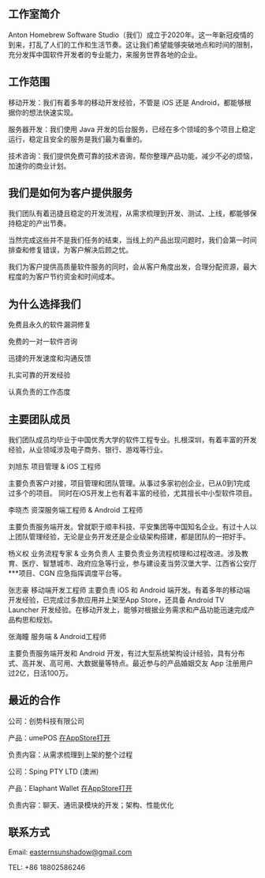 ## 工作室简介

Anton Homebrew Software Studio（我们）成立于2020年。这一年新冠疫情的到来，打乱了人们的工作和生活节奏。这让我们希望能够突破地点和时间的限制，充分发挥中国软件开发者的专业能力，来服务世界各地的企业。

## 工作范围

移动开发：我们有着多年的移动开发经验，不管是 iOS 还是 Android，都能够根据你的想法快速实现。

服务器开发：我们使用 Java 开发的后台服务，已经在多个领域的多个项目上稳定运行，稳定且安全的服务是我们最为看重的。

技术咨询：我们提供免费可靠的技术咨询，帮你整理产品功能，减少不必的烦恼，加速你的商业计划。

## 我们是如何为客户提供服务

我们团队有着迅捷且稳定的开发流程，从需求梳理到开发、测试、上线，都能够保持稳定的产出节奏。

当然完成这些并不是我们任务的结束，当线上的产品出现问题时，我们会第一时间排查和修复错误，为客户解决后顾之忧。

我们为客户提供高质量软件服务的同时，会从客户⻆度出发，合理分配资源，最大程度的为客户节约资金和时间成本。

## 为什么选择我们

免费且永久的软件漏洞修复

免费的一对一软件咨询

迅捷的开发速度和沟通反馈

扎实可靠的开发经验

认真负责的工作态度

## 主要团队成员

我们团队成员均毕业于中国优秀大学的软件工程专业。扎根深圳，有着丰富的开发经验，从业领域涉及电子商务、银行、游戏等行业。



刘旭东 项目管理 & iOS 工程师

主要负责客户对接，项目管理和团队管理。从事过多家初创企业，已从0到1完成过多个的项目。 同时在iOS开发上也有着丰富的经验，尤其擅长中小型软件项目。

李晓杰 资深服务端工程师 & Android 工程师

主要负责服务端开发。曾就职于顺丰科技、平安集团等中国知名企业。有过十人以上团队管理经验，无论是业务开发还是企业级架构搭建，都是团队的一把好手。

杨义权  业务流程专家 & 业务负责人
主要负责业务流程梳理和过程改进。涉及教育、医疗、智慧城市、政府应急等行业，参与建设麦当劳汉堡大学、江西省公安厅***项目、CGN 应急指挥调度平台等。

张志豪 移动端开发工程师
主要负责 iOS 和 Android 端开发。有着多年的移动端开发经验，已完成过多款应用并上架至App Store，还具备 Android TV Launcher 开发经验。在移动开发上，能够对根据业务需求和产品功能迅速完成产品构思和规划。



张海瞳 服务端 & Android工程师

主要负责服务端开发和 Android 开发，有过大型系统架构设计经验，具有分布式、高并发、高可用、大数据量等特点。最近参与的产品婚姻交友 App 注册用户过2亿，日活100万。

## 最近的合作

公司：创势科技有限公司

产品：umePOS [在AppStore打开](https://apps.apple.com/us/app/umepos/id1510280863#?platform=iphone)

负责内容：从需求梳理到上架的整个过程



公司：Sping PTY LTD (澳洲)

产品：Elaphant Wallet [在AppStore打开](https://apps.apple.com/us/app/elaphant-btc-eth-ela-wallet/id1533611733)

负责内容：聊天、通讯录模块的开发；架构、性能优化

## 联系方式

Email: easternsunshadow@gmail.com 

TEL: +86 18802586246

